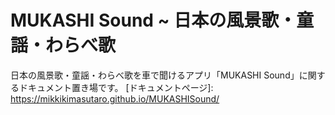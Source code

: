 # MUKASHI Sound ~ 日本の風景歌・童謡・わらべ歌

日本の風景歌・童謡・わらべ歌を車で聞けるアプリ「MUKASHI Sound」に関するドキュメント置き場です。
[ドキュメントページ]: https://mikkikimasutaro.github.io/MUKASHISound/